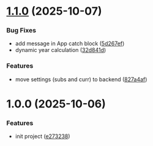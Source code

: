 # [1.1.0](https://github.com/gkalian/amuzing-subs-calendar/compare/v1.0.0...v1.1.0) (2025-10-07)


### Bug Fixes

* add message in App catch block ([5d267ef](https://github.com/gkalian/amuzing-subs-calendar/commit/5d267ef148da1ffdf4650b5f3905f5554a44f5f7))
* dynamic year calculation ([32d841d](https://github.com/gkalian/amuzing-subs-calendar/commit/32d841df341bcb51d63517e017c1d643a47919cb))


### Features

* move settings (subs and curr) to backend ([827a4af](https://github.com/gkalian/amuzing-subs-calendar/commit/827a4af75348aa8e2ada7ff67ded6f3c8c04eacb))

# 1.0.0 (2025-10-06)


### Features

* init project ([e273238](https://github.com/gkalian/amuzing-subs-calendar/commit/e273238d5d239a0ee19120bb6c2a3886fe4547fb))
